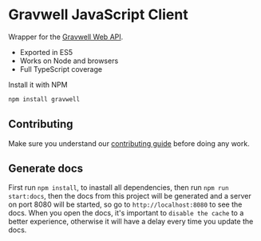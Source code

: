 # Gravwell JavaScript Client

Wrapper for the [Gravwell Web API](https://docs.gravwell.io/#!api/api.md).

- Exported in ES5
- Works on Node and browsers
- Full TypeScript coverage

Install it with NPM

```sh
npm install gravwell
```

## Contributing

Make sure you understand our [contributing guide](./CONTRIBUTING.md) before doing any work.

## Generate docs

First run `npm install`, to inastall all dependencies, then run `npm run start:docs`, then the docs from this project will be generated and a server on port 8080 will be started, so go to `http://localhost:8080` to see the docs. When you open the docs, it's important to `disable the cache` to a better experience, otherwise it will have a delay every time you update the docs.
